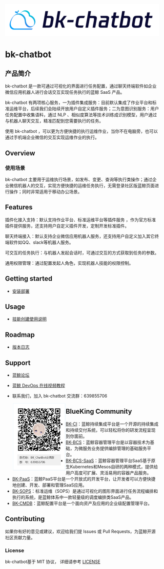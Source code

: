 <img src="docs/resource/img/bk-chatbot.png" alt="image" style="zoom: 80%;" />

# bk-chatbot

## 产品简介

bk-chatbot 是一款可通过可视化的界面进行任务配置，通过聊天终端软件如企业微信应用机器人进行会话交互实现任务执行的蓝鲸 SaaS 产品。

bk-chatbot 有两项核心服务，一为插件集成服务：目前默认集成了作业平台和标准运维平台，后续我们会陆续开放用户自定义插件服务；二为意图识别服务：用户任务配置中收集语料，通过 NLP 、相似度算法等技术训练成识别模型，用户通过与机器人聊天交互，精准匹配到您需要执行的任务。

使用 bk-chatbot ，可以更为方便快捷的执行运维作业，当你不在电脑旁，也可以通过手机端企业微信的交互实现运维作业的执行。

## Overview

### 使用场景

bk-chatbot 主要用于运维执行场景，如发布、变更、查询等执行类操作；通过企业微信机器人的交互，实现方便快捷的运维任务执行，无需登录社区版蓝鲸页面进行操作；同时非常适用于移动办公场景。

## Features

插件化接入支持：默认支持作业平台、标准运维平台等插件服务 ，作为官方标准插件提供服务，还支持用户自定义插件开发，定制开发标准插件。

聊天终端接入：默认支持企业微信应用机器人服务，还支持用户自定义加入其它终端软件如QQ、slack等机器人服务。

可交互的任务执行：与机器人发起会话时，可通过交互的方式获取到任务的参数。

通用权限管理：通过配置发起人角色，实现机器人技能的权限控制。

## Getting started

- [安装部署](docs/deploy.md)

## Usage

- [技能创建使用说明](docs/createskills.md)

## Roadmap

- [版本日志](docs/release.md)

## Support

- [蓝鲸论坛](https://bk.tencent.com/s-mart/community/)

- [蓝鲸 DevOps 在线视频教程](https://cloud.tencent.com/developer/edu/major-100008)

- 联系我们，加入 bk-chatbot 交流群：639855706

  <img src="docs/resource/img/qq_group.png" alt="image" style="float:left;zoom: 50%;" />

## BlueKing Community

- [BK-CI](https://github.com/Tencent/bk-ci)：蓝鲸持续集成平台是一个开源的持续集成和持续交付系统，可以轻松将你的研发流程呈现到你面前。
- [BK-BCS](https://github.com/Tencent/bk-bcs)：蓝鲸容器管理平台是以容器技术为基础，为微服务业务提供编排管理的基础服务平台。
- [BK-BCS-SaaS](https://github.com/Tencent/bk-bcs-saas)：蓝鲸容器管理平台SaaS基于原生Kubernetes和Mesos自研的两种模式，提供给用户高度可扩展、灵活易用的容器产品服务。
- [BK-PaaS](https://github.com/Tencent/bk-PaaS)：蓝鲸PaaS平台是一个开放式的开发平台，让开发者可以方便快捷地创建、开发、部署和管理SaaS应用。
- [BK-SOPS](https://github.com/Tencent/bk-sops)：标准运维（SOPS）是通过可视化的图形界面进行任务流程编排和执行的系统，是蓝鲸体系中一款轻量级的调度编排类SaaS产品。
- [BK-CMDB](https://github.com/Tencent/bk-cmdb)：蓝鲸配置平台是一个面向资产及应用的企业级配置管理平台。

## Contributing

如果你有好的意见或建议，欢迎给我们提 Issues 或 Pull Requests，为蓝鲸开源社区贡献力量。

### License

bk-chatbot基于 MIT 协议， 详细请参考 [LICENSE](https://github.com/TencentBlueKing/bk-chatbot/tree/master/LICENSE) 

